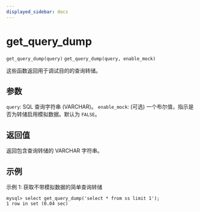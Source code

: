 ```yaml
---
displayed_sidebar: docs
---
```


# get_query_dump

`get_query_dump(query)`
`get_query_dump(query, enable_mock)`

这些函数返回用于调试目的的查询转储。

## 参数

`query`: SQL 查询字符串 (VARCHAR)。
`enable_mock`: (可选) 一个布尔值，指示是否为转储启用模拟数据。默认为 `FALSE`。

## 返回值

返回包含查询转储的 VARCHAR 字符串。

## 示例

示例 1: 获取不带模拟数据的简单查询转储
```
mysql> select get_query_dump('select * from ss limit 1');
1 row in set (0.04 sec)
```

